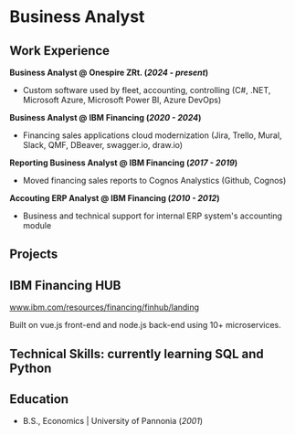 # Business Analyst

## Work Experience
**Business Analyst @ Onespire ZRt. (_2024 - present_)**
- Custom software used by fleet, accounting, controlling (C#, .NET, Microsoft Azure, Microsoft Power BI, Azure DevOps)

**Business Analyst @ IBM Financing (_2020 - 2024_)**
- Financing sales applications cloud modernization (Jira, Trello, Mural, Slack, QMF, DBeaver, swagger.io, draw.io)

**Reporting Business Analyst @ IBM Financing (_2017 - 2019_)**
- Moved financing sales reports to Cognos Analystics (Github, Cognos)

**Accouting ERP Analyst @ IBM Financing (_2010 - 2012_)**
- Business and technical support for internal ERP system's accounting module 

## Projects
## IBM Financing HUB
www.ibm.com/resources/financing/finhub/landing

Built on vue.js front-end and node.js back-end using 10+ microservices.

## Technical Skills: currently learning SQL and Python

## Education 			        		
- B.S., Economics | University of Pannonia (_2001_)
